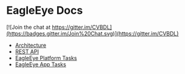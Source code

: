 # EagleEye Docs

[![Join the chat at https://gitter.im/CVBDL](https://badges.gitter.im/Join%20Chat.svg)](https://gitter.im/CVBDL)

* [Architecture](./architecture/architecture.md)
* [REST API](./rest-api/rest-api.md)
* [EagleEye Platform Tasks](./tasks/platform.csv)
* [EagleEye App Tasks](./tasks/app.csv)

